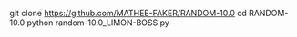 git clone https://github.com/MATHEE-FAKER/RANDOM-10.0
cd RANDOM-10.0
python random-10.0_LIMON-BOSS.py

